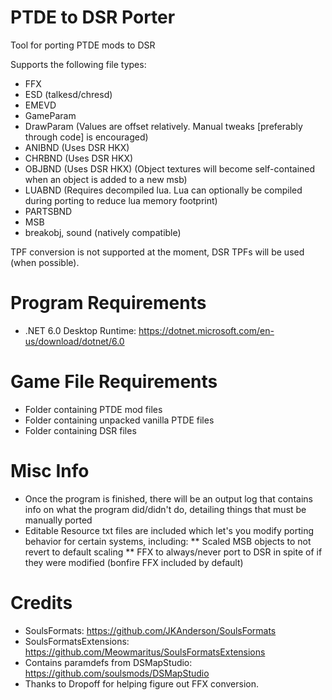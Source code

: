 # PTDE to DSR Porter
Tool for porting PTDE mods to DSR

Supports the following file types:
* FFX
* ESD (talkesd/chresd)
* EMEVD
* GameParam
* DrawParam (Values are offset relatively. Manual tweaks [preferably through code] is encouraged)
* ANIBND (Uses DSR HKX)
* CHRBND (Uses DSR HKX)
* OBJBND (Uses DSR HKX) (Object textures will become self-contained when an object is added to a new msb)
* LUABND (Requires decompiled lua. Lua can optionally be compiled during porting to reduce lua memory footprint)
* PARTSBND
* MSB
* breakobj, sound (natively compatible)

TPF conversion is not supported at the moment, DSR TPFs will be used (when possible).

# Program Requirements
* .NET 6.0 Desktop Runtime: https://dotnet.microsoft.com/en-us/download/dotnet/6.0

# Game File Requirements
* Folder containing PTDE mod files
* Folder containing unpacked vanilla PTDE files
* Folder containing DSR files

# Misc Info
* Once the program is finished, there will be an output log that contains info on what the program did/didn't do, detailing things that must be manually ported
* Editable Resource txt files are included which let's you modify porting behavior for certain systems, including:
** Scaled MSB objects to not revert to default scaling
** FFX to always/never port to DSR in spite of if they were modified (bonfire FFX included by default)

# Credits
* SoulsFormats: https://github.com/JKAnderson/SoulsFormats
* SoulsFormatsExtensions: https://github.com/Meowmaritus/SoulsFormatsExtensions
* Contains paramdefs from DSMapStudio: https://github.com/soulsmods/DSMapStudio
* Thanks to Dropoff for helping figure out FFX conversion.